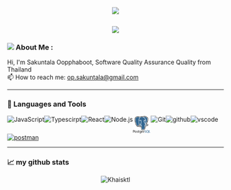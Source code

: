 <h1 align="center">
  <a href="https://git.io/typing-svg">
    <img src="https://readme-typing-svg.herokuapp.com/?lines=Hello,+There!+👋;...I'm+Sakunta+Oopphaboot;Nice+to+meet+you!&center=true&size=30">
  </a>
</h1>



<p align="center">
<img align="center" src="https://camo.githubusercontent.com/992babdffd8c74a1502de375fbdf7e4d54773242/68747470733a2f2f6d656469612e67697068792e636f6d2f6d656469612f53576f536b4e36447854737a71494b4571762f67697068792e676966"/>
</p>

### <img src="https://github.com/TheDudeThatCode/TheDudeThatCode/blob/master/Assets/Developer.gif" width="45" /> About Me :
 Hi, I'm Sakuntala Oopphaboot, Software Quality Assurance Quality from Thailand
 <br>
 📫 How to reach me: <a href="mailto: op.sakuntala@gmail.com">op.sakuntala@gmail.com</a>
 


<!--
### Hi there! <img src="https://github.com/TheDudeThatCode/TheDudeThatCode/blob/master/Assets/Hi.gif" width="35" />

**Khaisktl/Khaisktl** is a ✨ _special_ ✨ repository because its `README.md` (this file) appears on your GitHub profile.

Here are some ideas to get you started:

- 🔭 I’m currently working on ...
- 🌱 I’m currently learning ...
- 👯 I’m looking to collaborate on ...
- 🤔 I’m looking for help with ...
- 💬 Ask me about ...
- 📫 How to reach me: ...
- 😄 Pronouns: ...
- ⚡ Fun fact: ...
-->

-------

<h3 align="left">🔨 Languages and Tools</h3>

<a href="https://developer.mozilla.org/en-US/docs/Web/JavaScript" target="_blank"> <img align="left" alt="JavaScript" height ="42px"  src="https://raw.githubusercontent.com/rahul-jha98/github_readme_icons/main/language_and_tools/square/javascript/javascript.svg"> </a>
<a href="https://www.typescriptlang.org/" target="_blank"><img align="left" alt="Typescirpt" height ="42px" src="https://raw.githubusercontent.com/rahul-jha98/github_readme_icons/main/language_and_tools/square/typescript/typescript.svg"></a>
<a href="https://reactjs.org/" target="_blank"> <img align="left" alt="React" height ="42px" src="https://raw.githubusercontent.com/rahul-jha98/github_readme_icons/main/language_and_tools/square/react/react.svg"></a>
<a href="https://nodejs.org" target="_blank"><img align="left" alt="Node.js" height ="42px" src="https://raw.githubusercontent.com/rahul-jha98/github_readme_icons/main/language_and_tools/square/node/node.svg"></a>
<a href="https://www.postgresql.org" target="_blank"><img align="left" alt="PostgreSQL" height ="42px" src="https://raw.githubusercontent.com/devicons/devicon/master/icons/postgresql/postgresql-original-wordmark.svg"></a>
<a href="https://git-scm.com/" target="_blank"> <img align="left" alt="Git" height ="42px" src="https://raw.githubusercontent.com/rahul-jha98/github_readme_icons/main/language_and_tools/square/git-scm/git-scm.svg"> </a>
<a href="https://github.com" target="_blank"> <img align="left" alt="github" height ="42px" src="https://cdn.jsdelivr.net/gh/devicons/devicon/icons/github/github-original.svg"> </a> 
<a href="https://code.visualstudio.com/" target="_blank"> <img align="left" alt="vscode" height ="42px" src="https://cdn.jsdelivr.net/gh/devicons/devicon/icons/vscode/vscode-original.svg"> </a> 
<a href="https://postman.com" target="_blank" rel="noreferrer"> <img src="https://www.vectorlogo.zone/logos/getpostman/getpostman-icon.svg" alt="postman" width="40" height="40"/> </a> 


-------



<h3 align="left">📈 my github stats</h3>

<p align="center"> <img src="https://github-readme-stats.vercel.app/api?username=Khaisktl&show_icons=true&theme=gotham" alt="Khaisktl" />


<!--
| <a href="https://github.com/Khaisktl/github-readme-stats"><img align="center" src="https://github-readme-stats.vercel.app/api?username=Khaisktl&show_icons=true&include_all_commits=true&theme=buefy&hide_border=true" alt="Anurag's github stats" /></a> | <a href="https://github.com/Khaisktl/github-readme-stats"><img align="center" src="https://github-readme-stats.vercel.app/api/top-langs/?username=Khaisktl&layout=compact&theme=buefy&hide_border=true" /></a> |
| ------------- | ------------- |
-->
